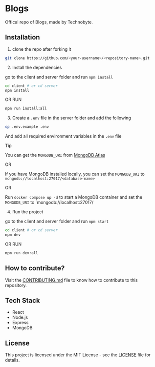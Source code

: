 # Blogs

Offical repo of Blogs, made by Technobyte.

## Installation

1. clone the repo after forking it

```bash
git clone https://github.com/<your-username>/<repository-name>.git
```

2. Install the dependencies

go to the client and server folder and run `npm install`

```bash
cd client # or cd server
npm install
```

OR RUN

```bash
npm run install:all
```

3. Create a `.env` file in the server folder and add the following

```bash
cp .env.example .env
```

And add all required environment variables in the `.env` file

> [!Tip]
> You can get the `MONGODB_URI` from [MongoDB Atlas](https://www.mongodb.com/cloud/atlas)
> 
> OR
>
> If you have MongoDB installed locally, you can set the `MONGODB_URI` to `mongodb://localhost:27017/<database-name>`
>
> OR
>
> Run `docker compose up -d` to start a MongoDB container and set the `MONGODB_URI` to `mongodb://localhost:27017/<database-name>

4. Run the project

go to the client and server folder and run `npm start`

```bash
cd client # or cd server
npm dev
```

OR RUN

```bash
npm run dev:all
```

## How to contribute?

Visit the [CONTRIBUTING.md](CONTRIBUTING.md) file to know how to contribute to this repository.

## Tech Stack

- React
- Node.js
- Express
- MongoDB

## License

This project is licensed under the MIT License - see the [LICENSE](LICENSE) file for details.
